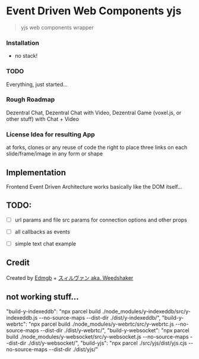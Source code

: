 # Event Driven Web Components yjs

> yjs web components wrapper


### Installation

- no stack!


### TODO

Everything, just started...

### Rough Roadmap

Dezentral Chat, Dezentral Chat with Video, Dezentral Game (voxel.js, or other stuff) with Chat + Video

### License Idea for resulting App

at forks, clones or any reuse of code the right to place three links on each slide/frame/image in any form or shape

## Implementation

Frontend Event Driven Architecture works basically like the DOM itself...

## TODO:
- [ ] url params and file src params for connection options and other props
- [ ] all callbacks as events
- [ ] simple text chat example


## Credit

Created by [Edmgb](https://github.com/Edmgb) + [スィルヴァン aka. Weedshaker](https://github.com/Weedshaker)

## not working stuff...
"build-y-indexeddb": "npx parcel build ./node_modules/y-indexeddb/src/y-indexeddb.js --no-source-maps --dist-dir ./dist/y-indexeddb/",
"build-y-webrtc": "npx parcel build ./node_modules/y-webrtc/src/y-webrtc.js --no-source-maps --dist-dir ./dist/y-webrtc/",
"build-y-websocket": "npx parcel build ./node_modules/y-websocket/src/y-websocket.js --no-source-maps --dist-dir ./dist/y-websocket/",
"build-yjs": "npx parcel ./src/yjs/dist/yjs.cjs --no-source-maps --dist-dir ./dist/yjs/"
